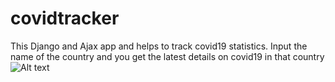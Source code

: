 # covidtracker
This Django and Ajax app and  helps to track covid19 statistics. Input the name of the country and you get the latest details on covid19 in that country
![Alt text](../covidtracker/static/images/example.PNG?raw=true "image")

